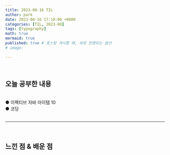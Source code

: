 ```yaml
---
title: 2023-08-16 TIL
author: park
date: 2023-08-16 17:10:00 +0800
categories: [TIL, 2023-08]
tags: [typography]
math: true
mermaid: true
published: true # 포스팅 개시할 때, 바로 반영되는 옵션
# image: 

---
```


<br>

## 오늘 공부한 내용

<br>
● 이팩티브 자바 아이템 10<br>
● 코딩<br>
<br>

---

<br>

## 느낀 점 & 배운 점

<br>